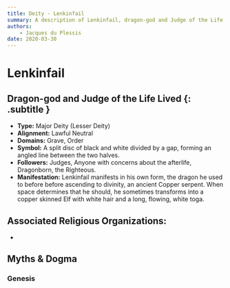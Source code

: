 ```yaml
---
title: Deity - Lenkinfail
summary: A description of Lenkinfail, dragon-god and Judge of the Life Lived.
authors:
    - Jacques du Plessis
date: 2020-03-30
---
```

# Lenkinfail
## Dragon-god and Judge of the Life Lived  {: .subtitle }

* **Type:** Major Deity (Lesser Deity)
* **Alignment:** Lawful Neutral
* **Domains:** Grave, Order
* **Symbol:** A split disc of black and white divided by a gap, forming an angled line between the two halves.
* **Followers:** Judges, Anyone with concerns about the afterlife, Dragonborn, the Righteous.
* **Manifestation:**  Lenkinfail manifests in his own form, the dragon he used to before before ascending to divinity, an ancient Copper serpent.  When space determines that he should, he sometimes transforms into a copper skinned Elf with white hair and a long, flowing, white toga.

## Associated Religious Organizations:
* 

## Myths & Dogma
### Genesis
